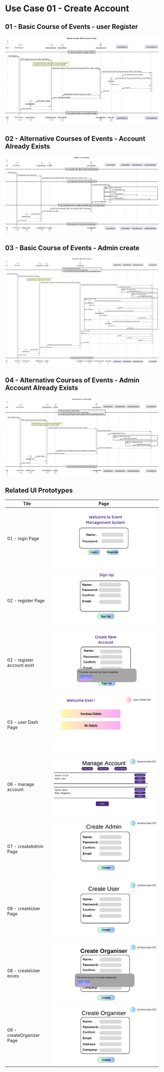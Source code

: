 # Use Case 01 - Create Account

## 01 - Basic Course of Events - user Register


![Use Case Name - Basic Course of Events](/03-design/usecases/images/01-register-basic.png)

## 02 - Alternative Courses of Events - Account Already Exists



![Use Case Name - Basic Course of Events](/03-design/usecases/images/01-alternate-register-account-existed.png)

## 03 - Basic Course of Events - Admin create


![Create Account - Basic](/03-design/usecases/images/01-create-accout-basic.png)
## 04 - Alternative Courses of Events - Admin Account Already Exists


![Create Account - Account existed](/03-design/usecases/images/01-alternate-create-account-existed.png)
## Related UI Prototypes
| Tile                        | Page                                                                     |
|-----------------------------|--------------------------------------------------------------------------|
| 01 - login Page             | ![Login Page](/01-requirements/ui/01-login-page.png)                     |
| 02 - register Page          | ![Account Creation Page](/01-requirements/ui/02-register-page.png)       |
| 02 - register account exist | ![account exist](/01-requirements/ui/02-register-page-account-exist.png) |
| 03 - user Dash Page         | ![User Dashboard](/01-requirements/ui/03-user-dash-page.png)             |
| 06 - manage account         | ![Account Management Page](/01-requirements/ui/06-manage-account.png)    | 
| 07 - createAdmin Page       | ![CreateAdmin Page](/01-requirements/ui/07-create-admin.png)             | 
| 08 - createUser Page        | ![CreateUser Page](/01-requirements/ui/08-create-user.png)               |
| 08 - createUser exists      | ![](/01-requirements/ui/08-create-user-exists.png)                       |
| 09 - createOrganizer Page   | ![CreateOrganizer Page](/01-requirements/ui/09-create-organiser.png)     |
